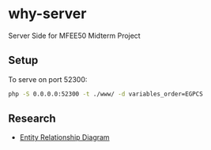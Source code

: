 # why-server

Server Side for MFEE50 Midterm Project

## Setup

To serve on port 52300:

```sh
php -S 0.0.0.0:52300 -t ./www/ -d variables_order=EGPCS
```

## Research

- [Entity Relationship Diagram](https://dbdocs.io/elasticizer/why)
